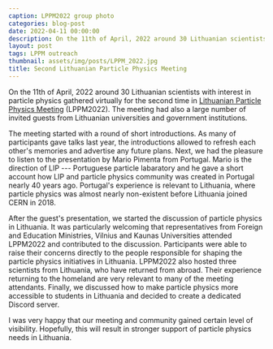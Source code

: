 ```yaml
---
caption: LPPM2022 group photo
categories: blog-post
date: 2022-04-11 00:00:00
description: On the 11th of April, 2022 around 30 Lithuanian scientists with interest in particle physics gathered virtually for the second time in Lithuanian Particle Physics Meeting
layout: post
tags: LPPM outreach
thumbnail: assets/img/posts/LPPM_2022.jpg
title: Second Lithuanian Particle Physics Meeting
---
```


On the 11th of April, 2022 around 30 Lithuanian scientists with interest in particle physics
gathered virtually for the second time in [Lithuanian Particle Physics Meeting](http://cern.ch/LPPM2022) (LPPM2022). The meeting had also a large number of invited guests from Lithuanian universities and
government institutions.

The meeting started with a round of short introductions. As many of participants gave talks
last year, the introductions allowed to refresh each other's memories and advertise
any future plans. Next, we had the pleasure to listen to the presentation by
    Mario Pimenta from Portugal. Mario is the direction of LIP --- Portuguese particle labaratory
and he gave a short account how LIP and particle physics community was created in Portugal
nearly 40 years ago. Portugal's experience is relevant to Lithuania, where particle physics 
was almost nearly non-existent before Lithuania joined CERN in 2018.

After the guest's presentation, we started the discussion of particle physics 
in Lithuania. It was particularly welcoming that representatives from Foreign and Education
Ministries, Vilnius and Kaunas Universities attended LPPM2022 and contributed to the discussion.
Participants were able to raise their concerns directly to the people responsible 
for shaping the particle physics initiatives in Lithuania.
LPPM2022 also hosted three scientists from Lithuania, who have returned from abroad. Their
experience returning to the homeland are very relevant to many of the meeting attendants.
Finally, we discussed how to make particle physics more accessible to students in Lithuania
and decided to create a dedicated Discord server.

I was very happy that our meeting and community gained certain level of visibility.
Hopefully, this will result in stronger support of particle physics needs in Lithuania.
